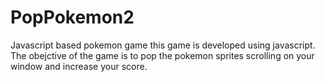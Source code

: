 # PopPokemon2
Javascript based pokemon game
this game is developed using javascript. 
The obejctive of the game is to pop the pokemon sprites scrolling on your window and increase your score.
